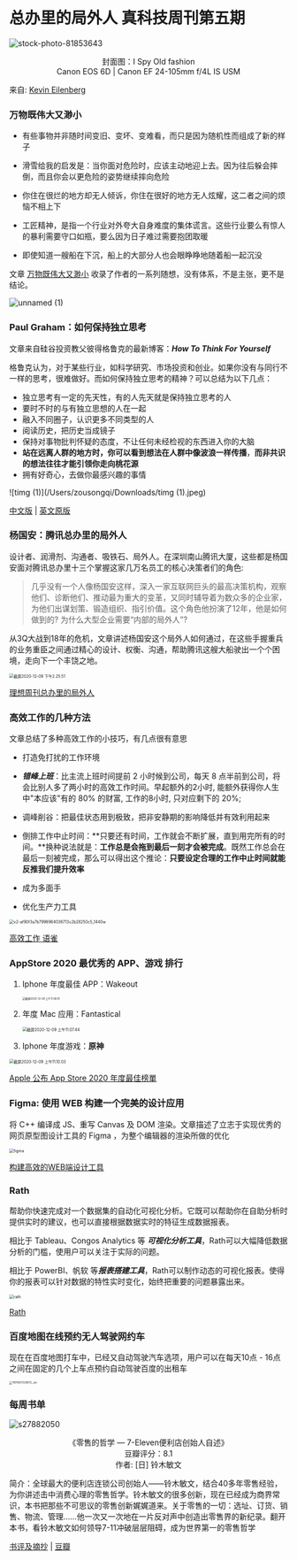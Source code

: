 # 总办里的局外人 真科技周刊第五期

![stock-photo-81853643](../assets/images/5/8.png)

<center>
封面图：I Spy Old fashion
</center>

<center>
  Canon EOS 6D | Canon EF 24-105mm f/4L IS USM
</center>

来自: [Kevin Eilenberg](https://500px.com/photo/81853643/I-Spy-Old-fashion-by-Kevin-Eilenberg/)

### 万物既伟大又渺小

- 有些事物并非随时间变旧、变坏、变难看，而只是因为随机性而组成了新的样子
- 滑雪给我的启发是：当你面对危险时，应该主动地迎上去。因为往后躲会摔倒，而且你会以更危险的姿势继续摔向危险

- 你住在很烂的地方却无人倾诉，你住在很好的地方无人炫耀，这二者之间的烦恼不相上下

- 工匠精神，是指一个行业对外夸大自身难度的集体谎言。这些行业要么有惊人的暴利需要守口如瓶，要么因为日子难过需要抱团取暖
- 即使知道一艘船在下沉，船上的大部分人也会眼睁睁地随着船一起沉没

文章 [万物既伟大又渺小](https://mp.weixin.qq.com/s/-pkfq953kSWjKH_uGiX8Mw) 收录了作者的一系列随想，没有体系，不是主张，更不是结论。

![unnamed (1)](../assets/images/5/4.png)

### Paul Graham：如何保持独立思考

文章来自硅谷投资教父彼得格鲁克的最新博客：***How To Think For Yourself***

格鲁克认为，对于某些行业，如科学研究、市场投资和创业。如果你没有与同行不一样的思考，很难做好。而如何保持独立思考的精神？可以总结为以下几点：

- 独立思考有一定的先天性，有的人先天就是保持独立思考的人
- 要时不时的与有独立思想的人在一起
- 融入不同圈子，认识更多不同类型的人
- 阅读历史，把历史当成镜子
- 保持对事物批判怀疑的态度，不让任何未经检视的东西进入你的大脑
- **站在远离人群的地方时，你可以看到想法在人群中像波浪一样传播**，**而非共识的想法往往才能引领你走向桃花源**
- 拥有好奇心，去做你最感兴趣的事情

![timg (1)](/Users/zousongqi/Downloads/timg (1).jpeg)

[中文版](https://mp.weixin.qq.com/s/RsZNfAzCF4X-_V3UGl52oA) | [英文原版](http://paulgraham.com/think.html)

### 杨国安：腾讯总办里的局外人

设计者、润滑剂、沟通者、吸铁石、局外人。在深圳南山腾讯大厦，这些都是杨国安面对腾讯总办里十三个掌握这家几万名员工的核心决策者们的角色:

> 几乎没有一个人像杨国安这样，深入一家互联网巨头的最高决策机构，观察他们、诊断他们、推动最为重大的变革，又同时辅导着为数众多的企业家，为他们出谋划策、锻造组织、指引价值。这个角色他扮演了12年，他是如何做到的? 为什么大型企业需要“内部的局外人”?

从3Q大战到18年的危机，文章讲述杨国安这个局外人如何通过，在这些手握重兵的业务重臣之间通过精心的设计、权衡、沟通，帮助腾讯这艘大船驶出一个个困境，走向下一个丰饶之地。

<img src="../assets/images/5/1.png" alt="截屏2020-12-09 下午2.25.51" style="zoom:50%;" />

[理想周刊总办里的局外人](https://mp.weixin.qq.com/s/dc8Zd_mmXgjCRiY6xcYi7w)

### 高效工作的几种方法

文章总结了多种高效工作的小技巧，有几点很有意思

- 打造免打扰的工作环境

- ***错峰上班***：比主流上班时间提前 2 小时候到公司，每天 8 点半前到公司，将会比别人多了两小时的高效工作时间。早起额外的2小时, 能额外获得你人生中"本应该"有的 80% 的财富, 工作的8小时, 只对应剩下的 20%;
- 调峰削谷：把最佳状态用到极致，把非安静期的影响降低并有效利用起来
- 倒排工作中止时间：**只要还有时间，工作就会不断扩展，直到用完所有的时间。**换种说法就是：**工作总是会拖到最后一刻才会被完成**。既然工作总会在最后一刻被完成，那么可以得出这个推论：**只要设定合理的工作中止时间就能反推我们提升效率**
- 成为多面手
- 优化生产力工具

<img src="../assets/images/5/5.png" alt="v2-af90f3a7b7996964036713c2b28250c5_1440w" style="zoom:50%;" />

[高效工作 语雀](https://www.yuque.com/zenany/up/high_productivity_work)

### AppStore 2020 最优秀的 APP、游戏 排行

1. Iphone 年度最佳 APP：Wakeout

   <img src="../assets/images/5/截屏2020-12-09 上午11.06.19.png" alt="截屏2020-12-09 上午11.06.19" style="zoom: 33%;" />

2. 年度 Mac 应用：Fantastical

    <img src="/Users/zousongqi/Library/Application Support/typora-user-images/截屏2020-12-09 上午11.07.44.png" alt="截屏2020-12-09 上午11.07.44" style="zoom: 50%; margin:0 auto;" align="center" />

3. Iphone 年度游戏：**原神**

<img src="../assets/images/5/截屏2020-12-09 上午11.10.03.png" alt="截屏2020-12-09 上午11.10.03" style="zoom:50%;" />

[Apple 公布 App Store 2020 年度最佳榜單](https://www.apple.com/tw/newsroom/2020/12/apple-presents-app-store-best-of-2020-winners/)

### Figma: 使用 WEB 构建一个完美的设计应用

将 C++ 编译成 JS、重写 Canvas 及 DOM 渲染。文章描述了立志于实现优秀的网页原型图设计工具的 Figma ，为整个编辑器的渲染所做的优化

<img src="../assets/images/5/6.png" alt="figma" style="zoom:50%;" />

[构建高效的WEB端设计工具](https://www.figma.com/blog/building-a-professional-design-tool-on-the-web/)

### Rath

帮助你快速完成对一个数据集的自动化可视化分析。它既可以帮助你在自助分析时提供实时的建议，也可以直接根据数据实时的特征生成数据报表。

相比于 Tableau、Congos Analytics 等 ***可视化分析工具***，Rath可以大幅降低数据分析的门槛，使用户可以关注于实际的问题。

相比于 PowerBI、帆软 等***报表搭建工具***，Rath可以制作动态的可视化报表。使得你的报表可以针对数据的特性实时变化，始终把重要的问题暴露出来。

<img src="../assets/images/5/rath.png" alt="rath" style="zoom:50%;" />

[Rath](https://github.com/Kanaries/Rath)

### 百度地图在线预约无人驾驶网约车

现在在百度地图打车中，已经又自动驾驶汽车选项，用户可以在每天10点 - 16点之间在固定的几个上车点预约自动驾驶百度的出租车

<img src="../assets/images/4/11611607329872_.png" alt="11611607329872_.pic" style="zoom: 33%;" />

### 每周书单

![s27882050](../assets/images/5/9.png)

<center>
《零售的哲学 — 7-Eleven便利店创始人自述》
  <br />
豆瓣评分：8.1 <br />
作者: [日] 铃木敏文
</center>

简介：全球最大的便利店连锁公司创始人——铃木敏文，结合40多年零售经验，为你讲述击中消费心理的零售哲学。铃木敏文的很多创新，现在已经成为商界常识，本书把那些不可思议的零售创新娓娓道来。关于零售的一切：选址、订货、销售、物流、管理……他一次又一次地在一片反对声中创造出零售界的新纪录。翻开本书，看铃木敏文如何领导7-11冲破层层阻碍，成为世界第一的零售哲学

[书评及摘抄](https://book.douban.com/review/7565208/) | [豆瓣](https://book.douban.com/subject/26270679/)
